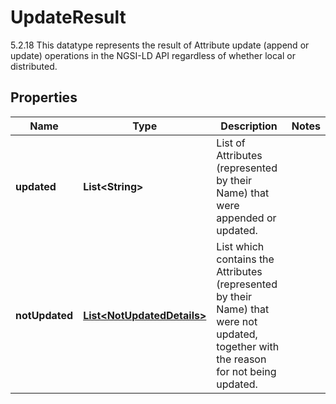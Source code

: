 

# UpdateResult

5.2.18 This datatype represents the result of Attribute update (append or update) operations in the NGSI-LD API regardless of whether local or distributed. 

## Properties

| Name | Type | Description | Notes |
|------------ | ------------- | ------------- | -------------|
|**updated** | **List&lt;String&gt;** | List of Attributes (represented by their Name) that were appended or updated.  |  |
|**notUpdated** | [**List&lt;NotUpdatedDetails&gt;**](NotUpdatedDetails.md) | List which contains the Attributes (represented by their Name) that were not updated, together with the reason for not being updated.  |  |



